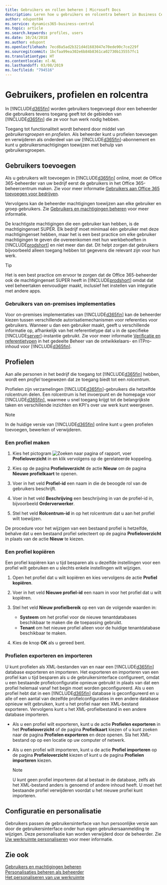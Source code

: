 ```yaml
---
title: Gebruikers en rollen beheren | Microsoft Docs
description: Leren hoe u gebruikers en rolcentra beheert in Business Central.
author: edupont04
ms.service: dynamics365-business-central
ms.topic: article
ms.search.keywords: profiles, users
ms.date: 10/24/2018
ms.author: edupont
ms.openlocfilehash: 7ecd8a5ad2b321d4d1683047e70ede90c7ce229f
ms.sourcegitcommit: 1bcfaa99ea302e6b84b8361ca02730b135557fc1
ms.translationtype: HT
ms.contentlocale: nl-NL
ms.lasthandoff: 03/08/2019
ms.locfileid: "794516"
---
```

# <a name="understanding-users-profiles-and-role-centers"></a>Gebruikers, profielen en rolcentra

In [!INCLUDE[d365fin](includes/d365fin_md.md)] worden gebruikers toegevoegd door een beheerder die gebruikers tevens toegang geeft tot de gebieden van [!INCLUDE[d365fin](includes/d365fin_md.md)] die ze voor hun werk nodig hebben.  

Toegang tot functionaliteit wordt beheerd door middel van *gebruikersgroepen* en *profielen*. Als beheerder kunt u profielen toevoegen en verwijderen als onderdeel van uw [!INCLUDE[d365fin](includes/d365fin_md.md)]-abonnement en kunt u gebruikersmachtigingen toewijzen met behulp van gebruikersgroepen.  

## <a name="adding-users"></a>Gebruikers toevoegen

Als u gebruikers wilt toevoegen in [!INCLUDE[d365fin](includes/d365fin_md.md)] online, moet de Office 365-beheerder van uw bedrijf eerst de gebruikers in het Office 365-beheercentrum maken. Zie voor meer informatie [Gebruikers aan Office 365 toevoegen voor bedrijven](https://aka.ms/CreateOffice365Users).

Vervolgens kan de beheerder machtigingen toewijzen aan elke gebruiker en groep gebruikers. Zie [Gebruikers en machtigingen beheren](ui-how-users-permissions.md) voor meer informatie.  

De krachtigste machtigingen die een gebruiker kan hebben, is de machtigingenset SUPER. Elk bedrijf moet minimaal één gebruiker met deze machtigingenset hebben, maar het is een best practice om elke gebruiker machtigingen te geven die overeenkomen met hun werkbehoeften in [!INCLUDE[prodshort](includes/prodshort.md)] en niet meer dan dat. Dit helpt zorgen dat gebruikers bijvoorbeeld alleen toegang hebben tot gegevens die relevant zijn voor hun werk.  

> [!TIP]
> Het is een best practice om ervoor te zorgen dat de Office 365-beheerder ook de machtigingenset SUPER heeft in [!INCLUDE[prodshort](includes/prodshort.md)] omdat dat veel beheertaken eenvoudiger maakt, inclusief het instellen van integratie met andere apps.

### <a name="users-of-on-premises-deployments"></a>Gebruikers van on-premises implementaties

Voor on-premises implementaties van [!INCLUDE[d365fin](includes/d365fin_md.md)] kan de beheerder kiezen tussen verschillende autorisatiemechanismen voor referenties voor gebruikers. Wanneer u dan een gebruiker maakt, geeft u verschillende informatie op, afhankelijk van het referentietype dat u in de specifieke [!INCLUDE[server](includes/server.md)]-instantie gebruikt. Zie voor meer informatie [Verificatie en referentietypen](/dynamics365/business-central/dev-itpro/administration/users-credential-types) in het gedeelte Beheer van de ontwikkelaars- en ITPro-inhoud voor [!INCLUDE[d365fin](includes/d365fin_md.md)].  

## <a name="profiles"></a>Profielen

Aan alle personen in het bedrijf die toegang tot [!INCLUDE[d365fin](includes/d365fin_md.md)] hebben, wordt een *profiel* toegewezen dat ze toegang biedt tot een *rolcentrum*.

Profielen zijn verzamelingen [!INCLUDE[d365fin](includes/d365fin_md.md)]-gebruikers die hetzelfde rolcentrum delen. Een rolcentrum is het invoerpunt en de homepage voor [!INCLUDE[d365fin](includes/d365fin_md.md)], waarmee u snel toegang krijgt tot de belangrijkste taken en verschillende inzichten en KPI's over uw werk kunt weergeven.  

> [!NOTE]  
>  In de huidige versie van [!INCLUDE[d365fin](includes/d365fin_md.md)] online kunt u geen profielen toevoegen, bewerken of verwijderen.  

### <a name="CreateProfile"></a>Een profiel maken

1.  Kies het pictogram ![Zoeken naar pagina of rapport](media/ui-search/search_small.png "pictogram Zoeken naar pagina of rapport"), voer **Profieloverzicht** in en klik vervolgens op de gerelateerde koppeling.  

2.  Kies op de pagina **Profieloverzicht** de actie **Nieuw** om de pagina **Nieuwe profielkaart** te openen.  

3.  Voer in het veld **Profiel-id** een naam in die de beoogde rol van de gebruikers beschrijft.  

4.  Voer in het veld **Beschrijving** een beschrijving in van de profiel-id in, bijvoorbeeld **Orderverwerker**.  

5.  Stel het veld **Rolcentrum-id** in op het rolcentrum dat u aan het profiel wilt toewijzen.  

De procedure voor het wijzigen van een bestaand profiel is hetzelfde, behalve dat u een bestaand profiel selecteert op de pagina **Profieloverzicht** in plaats van de actie **Nieuw** te kiezen.  


### <a name="copy-a-profile"></a>Een profiel kopiëren
Een profiel kopiëren kan u tijd besparen als u dezelfde instellingen voor een profiel wilt gebruiken en u slechts enkele instellingen wilt wijzigen.

1.  Open het profiel dat u wilt kopiëren en kies vervolgens de actie **Profiel kopiëren**.

2.  Voer in het veld **Nieuwe profiel-id** een naam in voor het profiel dat u wilt kopiëren.

3.  Stel het veld **Nieuw profielbereik** op een van de volgende waarden in:

    - **Systeem** om het profiel voor de nieuwe tenantdatabases beschikbaar te maken die de toepassing gebruikt.
    - **Tenant** om het nieuwe profiel alleen voor de huidige tenantdatabase beschikbaar te maken.
4. Kies de knop **OK** als u gereed bent.

### <a name="ExportImportProfile"></a>Profielen exporteren en importeren

U kunt profielen als XML-bestanden van en naar een [!INCLUDE[d365fin](includes/d365fin_md.md)] database exporteren en importeren. Het exporteren en importeren van een profiel kan u tijd besparen als u de gebruikersinterface configureert, omdat u een bestaande profielconfiguratie opnieuw gebruikt in plaats van dat een profiel helemaal vanaf het begin moet worden geconfigureerd. Als u een profiel hebt dat in een [!INCLUDE[d365fin](includes/d365fin_md.md)] database is geconfigureerd en u alle of een aantal van dezelfde profielconfiguraties in een andere database opnieuw wilt gebruiken, kunt u het profiel naar een XML-bestand exporteren. Vervolgens kunt u het XML-profielbestand in een andere database importeren.

-   Als u een profiel wilt exporteren, kunt u de actie **Profielen exporteren** in het **Profieloverzicht** of de pagina **Profielkaart** kiezen of u kunt zoeken naar de pagina **Profielen exporteren** en deze openen. Sla het XML-bestand op op een locatie op uw computer of netwerk.

-   Als u een profiel wilt importeren, kunt u de actie **Profiel importeren** op de pagina **Profieloverzicht** kiezen of kunt u de pagina **Profielen importeren** kiezen. 

    > [!NOTE]  
    >  U kunt geen profiel importeren dat al bestaat in de database, zelfs als het XML-bestand anders is genoemd of andere inhoud heeft. U moet het bestaande profiel verwijderen voordat u het nieuwe profiel kunt importeren.


## <a name="configuration-and-personalization"></a>Configuratie en personalisatie
<!--The concept of UI customization in [!INCLUDE[d365fin](includes/d365fin_md.md)] is divided in two:  

-   Configuration, performed by the administrator  

-   Personalization, performed by users  

The administrator configures the user interface for multiple users by customizing the user interface for a profile that the users are assigned to.  -->

Gebruikers passen de gebruikersinterface van hun persoonlijke versie aan door de gebruikersinterface onder hun eigen gebruikersaanmelding te wijzigen. Deze personalisatie kan worden verwijderd door de beheerder. Zie [Uw werkruimte personaliseren](ui-personalization-user.md) voor meer informatie.  

## <a name="see-also"></a>Zie ook  
[Gebruikers en machtigingen beheren](ui-how-users-permissions.md)  
[Personalisaties beheren als beheerder](ui-personalization-manage.md)  
[Het personaliseren van uw werkruimte](ui-personalization-user.md)  
